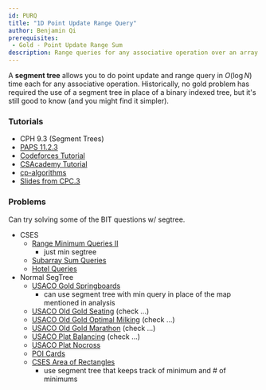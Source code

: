 ```yaml
---
id: PURQ
title: "1D Point Update Range Query"
author: Benjamin Qi
prerequisites: 
 - Gold - Point Update Range Sum
description: Range queries for any associative operation over an array with updates, using segment tree.
---
```


A **segment tree** allows you to do point update and range query in $O(\log N)$ time each for any associative operation. Historically, no gold problem has required the use of a segment tree in place of a binary indexed tree, but it's still good to know (and you might find it simpler).

### Tutorials

 - CPH 9.3 (Segment Trees)
 - [PAPS 11.2.3](https://www.csc.kth.se/~jsannemo/slask/main.pdf)
 - [Codeforces Tutorial](http://codeforces.com/blog/entry/18051)
 - [CSAcademy Tutorial](https://csacademy.com/lesson/segment_trees/)
 - [cp-algorithms](https://cp-algorithms.com/data_structures/segment_tree.html)
 - [Slides from CPC.3](https://github.com/SuprDewd/T-414-AFLV/tree/master/03_data_structures)

### Problems

Can try solving some of the BIT questions w/ segtree.

 - CSES
   - [Range Minimum Queries II](https://cses.fi/problemset/task/1649)
     - just min segtree
   - [Subarray Sum Queries](https://cses.fi/problemset/task/1190)
   - [Hotel Queries](https://cses.fi/problemset/task/1143)
 - Normal SegTree
   - [USACO Gold Springboards](http://www.usaco.org/index.php?page=viewproblem2&cpid=995)
     - can use segment tree with min query in place of the map mentioned in analysis
   - [USACO Old Gold Seating](http://www.usaco.org/index.php?page=viewproblem2&cpid=231) (check ...)
   - [USACO Old Gold Optimal Milking](http://www.usaco.org/index.php?page=viewproblem2&cpid=365) (check ...)
   - [USACO Old Gold Marathon](http://www.usaco.org/index.php?page=viewproblem2&cpid=495) (check ...)
   - [USACO Plat Balancing](http://www.usaco.org/index.php?page=viewproblem2&cpid=624) (check ...)
   - [USACO Plat Nocross](http://www.usaco.org/index.php?page=viewproblem2&cpid=721)
   - [POI Cards](https://szkopul.edu.pl/problemset/problem/qpsk3ygf8MU7D_1Es0oc_xd8/site/?key=statement) [](81)
   - [CSES Area of Rectangles](https://cses.fi/problemset/task/1741)
     - use segment tree that keeps track of minimum and # of minimums
